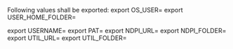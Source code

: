 Following values shall be exported: 
export OS_USER=
export USER_HOME_FOLDER=

export USERNAME=
export PAT=
export NDPI_URL=
export NDPI_FOLDER=
export UTIL_URL=
export UTIL_FOLDER=
